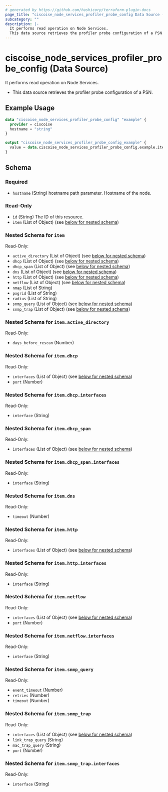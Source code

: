 ```yaml
---
# generated by https://github.com/hashicorp/terraform-plugin-docs
page_title: "ciscoise_node_services_profiler_probe_config Data Source - terraform-provider-ciscoise"
subcategory: ""
description: |-
  It performs read operation on Node Services.
  This data source retrieves the profiler probe configuration of a PSN.
---
```


# ciscoise_node_services_profiler_probe_config (Data Source)

It performs read operation on Node Services.

- This data source retrieves the profiler probe configuration of a PSN.

## Example Usage

```terraform
data "ciscoise_node_services_profiler_probe_config" "example" {
  provider = ciscoise
  hostname = "string"
}

output "ciscoise_node_services_profiler_probe_config_example" {
  value = data.ciscoise_node_services_profiler_probe_config.example.item
}
```

<!-- schema generated by tfplugindocs -->
## Schema

### Required

- `hostname` (String) hostname path parameter. Hostname of the node.

### Read-Only

- `id` (String) The ID of this resource.
- `item` (List of Object) (see [below for nested schema](#nestedatt--item))

<a id="nestedatt--item"></a>
### Nested Schema for `item`

Read-Only:

- `active_directory` (List of Object) (see [below for nested schema](#nestedobjatt--item--active_directory))
- `dhcp` (List of Object) (see [below for nested schema](#nestedobjatt--item--dhcp))
- `dhcp_span` (List of Object) (see [below for nested schema](#nestedobjatt--item--dhcp_span))
- `dns` (List of Object) (see [below for nested schema](#nestedobjatt--item--dns))
- `http` (List of Object) (see [below for nested schema](#nestedobjatt--item--http))
- `netflow` (List of Object) (see [below for nested schema](#nestedobjatt--item--netflow))
- `nmap` (List of String)
- `pxgrid` (List of String)
- `radius` (List of String)
- `snmp_query` (List of Object) (see [below for nested schema](#nestedobjatt--item--snmp_query))
- `snmp_trap` (List of Object) (see [below for nested schema](#nestedobjatt--item--snmp_trap))

<a id="nestedobjatt--item--active_directory"></a>
### Nested Schema for `item.active_directory`

Read-Only:

- `days_before_rescan` (Number)


<a id="nestedobjatt--item--dhcp"></a>
### Nested Schema for `item.dhcp`

Read-Only:

- `interfaces` (List of Object) (see [below for nested schema](#nestedobjatt--item--dhcp--interfaces))
- `port` (Number)

<a id="nestedobjatt--item--dhcp--interfaces"></a>
### Nested Schema for `item.dhcp.interfaces`

Read-Only:

- `interface` (String)



<a id="nestedobjatt--item--dhcp_span"></a>
### Nested Schema for `item.dhcp_span`

Read-Only:

- `interfaces` (List of Object) (see [below for nested schema](#nestedobjatt--item--dhcp_span--interfaces))

<a id="nestedobjatt--item--dhcp_span--interfaces"></a>
### Nested Schema for `item.dhcp_span.interfaces`

Read-Only:

- `interface` (String)



<a id="nestedobjatt--item--dns"></a>
### Nested Schema for `item.dns`

Read-Only:

- `timeout` (Number)


<a id="nestedobjatt--item--http"></a>
### Nested Schema for `item.http`

Read-Only:

- `interfaces` (List of Object) (see [below for nested schema](#nestedobjatt--item--http--interfaces))

<a id="nestedobjatt--item--http--interfaces"></a>
### Nested Schema for `item.http.interfaces`

Read-Only:

- `interface` (String)



<a id="nestedobjatt--item--netflow"></a>
### Nested Schema for `item.netflow`

Read-Only:

- `interfaces` (List of Object) (see [below for nested schema](#nestedobjatt--item--netflow--interfaces))
- `port` (Number)

<a id="nestedobjatt--item--netflow--interfaces"></a>
### Nested Schema for `item.netflow.interfaces`

Read-Only:

- `interface` (String)



<a id="nestedobjatt--item--snmp_query"></a>
### Nested Schema for `item.snmp_query`

Read-Only:

- `event_timeout` (Number)
- `retries` (Number)
- `timeout` (Number)


<a id="nestedobjatt--item--snmp_trap"></a>
### Nested Schema for `item.snmp_trap`

Read-Only:

- `interfaces` (List of Object) (see [below for nested schema](#nestedobjatt--item--snmp_trap--interfaces))
- `link_trap_query` (String)
- `mac_trap_query` (String)
- `port` (Number)

<a id="nestedobjatt--item--snmp_trap--interfaces"></a>
### Nested Schema for `item.snmp_trap.interfaces`

Read-Only:

- `interface` (String)


